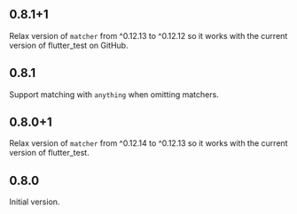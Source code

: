## 0.8.1+1

Relax version of `matcher` from ^0.12.13 to ^0.12.12 so it works with the current version of flutter_test on GitHub.

## 0.8.1

Support matching with `anything` when omitting matchers.

## 0.8.0+1

Relax version of `matcher` from ^0.12.14 to ^0.12.13 so it works with the current version of flutter_test.

## 0.8.0

Initial version.
